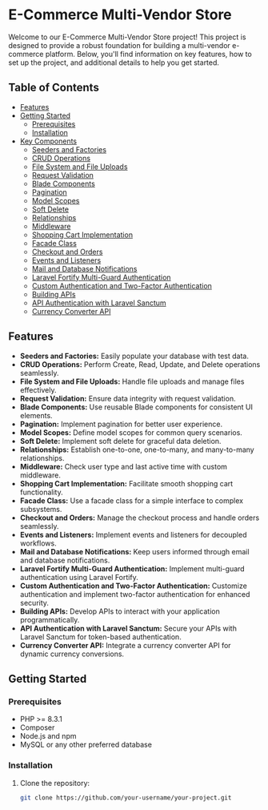# E-Commerce Multi-Vendor Store

Welcome to our E-Commerce Multi-Vendor Store project! This project is designed to provide a robust foundation for building a multi-vendor e-commerce platform. Below, you'll find information on key features, how to set up the project, and additional details to help you get started.

## Table of Contents

- [Features](#features)
- [Getting Started](#getting-started)
  - [Prerequisites](#prerequisites)
  - [Installation](#installation)
- [Key Components](#key-components)
  - [Seeders and Factories](#seeders-and-factories)
  - [CRUD Operations](#crud-operations)
  - [File System and File Uploads](#file-system-and-file-uploads)
  - [Request Validation](#request-validation)
  - [Blade Components](#blade-components)
  - [Pagination](#pagination)
  - [Model Scopes](#model-scopes)
  - [Soft Delete](#soft-delete)
  - [Relationships](#relationships)
  - [Middleware](#middleware)
  - [Shopping Cart Implementation](#shopping-cart-implementation)
  - [Facade Class](#facade-class)
  - [Checkout and Orders](#checkout-and-orders)
  - [Events and Listeners](#events-and-listeners)
  - [Mail and Database Notifications](#mail-and-database-notifications)
  - [Laravel Fortify Multi-Guard Authentication](#laravel-fortify-multi-guard-authentication)
  - [Custom Authentication and Two-Factor Authentication](#custom-authentication-and-two-factor-authentication)
  - [Building APIs](#building-apis)
  - [API Authentication with Laravel Sanctum](#api-authentication-with-laravel-sanctum)
  - [Currency Converter API](#currency-converter-api)

## Features

- **Seeders and Factories:** Easily populate your database with test data.
- **CRUD Operations:** Perform Create, Read, Update, and Delete operations seamlessly.
- **File System and File Uploads:** Handle file uploads and manage files effectively.
- **Request Validation:** Ensure data integrity with request validation.
- **Blade Components:** Use reusable Blade components for consistent UI elements.
- **Pagination:** Implement pagination for better user experience.
- **Model Scopes:** Define model scopes for common query scenarios.
- **Soft Delete:** Implement soft delete for graceful data deletion.
- **Relationships:** Establish one-to-one, one-to-many, and many-to-many relationships.
- **Middleware:** Check user type and last active time with custom middleware.
- **Shopping Cart Implementation:** Facilitate smooth shopping cart functionality.
- **Facade Class:** Use a facade class for a simple interface to complex subsystems.
- **Checkout and Orders:** Manage the checkout process and handle orders seamlessly.
- **Events and Listeners:** Implement events and listeners for decoupled workflows.
- **Mail and Database Notifications:** Keep users informed through email and database notifications.
- **Laravel Fortify Multi-Guard Authentication:** Implement multi-guard authentication using Laravel Fortify.
- **Custom Authentication and Two-Factor Authentication:** Customize authentication and implement two-factor authentication for enhanced security.
- **Building APIs:** Develop APIs to interact with your application programmatically.
- **API Authentication with Laravel Sanctum:** Secure your APIs with Laravel Sanctum for token-based authentication.
- **Currency Converter API:** Integrate a currency converter API for dynamic currency conversions.

## Getting Started

### Prerequisites

- PHP >= 8.3.1
- Composer
- Node.js and npm
- MySQL or any other preferred database

### Installation

1. Clone the repository:

   ```bash
   git clone https://github.com/your-username/your-project.git
